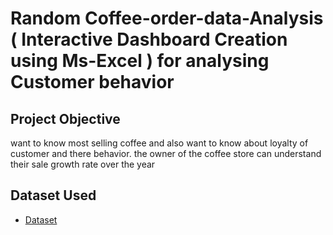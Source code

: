 # Random Coffee-order-data-Analysis ( Interactive Dashboard Creation using Ms-Excel ) for analysing Customer behavior
## Project Objective
want to know most selling coffee and also want to know about loyalty of customer and there behavior. the owner of the coffee store can understand their sale growth rate over the year
## Dataset Used 
- <a href="https://github.com/kau2224/Coffee-Sales-Order-/blob/main/coffeeOrdersData%20(excel)%201.xlsx">Dataset 
